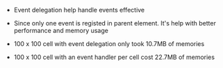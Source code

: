 

- Event delegation help handle events effective
- Since only one event is registed in parent element.
  It's help with better performance and memory usage

- 100 x 100 cell with event delegation only took 10.7MB of memories
- 100 x 100 cell with an event handler per cell cost 22.7MB of memories
